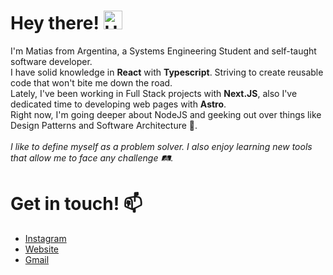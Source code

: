 # Hey there! <img src="https://user-images.githubusercontent.com/74038190/216120981-b9507c36-0e04-4469-8e27-c99271b45ba5.png" alt="Hands shake" style="height: 30px; width:30px;"/>
I'm Matias from Argentina, a Systems Engineering Student and self-taught software developer.<br />
I have solid knowledge in **React** with **Typescript**. Striving to create reusable code that won't bite me down the road.<br />
Lately, I've been working in Full Stack projects with **Next.JS**, also I've dedicated time to developing web pages with **Astro**.<br />
Right now, I'm going deeper about NodeJS and geeking out over things like Design Patterns and Software Architecture 🤔.<br /><br />
_I like to define myself as a problem solver. I also enjoy learning new tools that allow me to face any challenge 🛤️._
# Get in touch! 📫
* [Instagram](https://instagram.com/mmatidelga2)
* [Website](https://www.matiasdelgado.com.ar)
* [Gmail](mailto:matiasdelgadodev@gmail.com)
